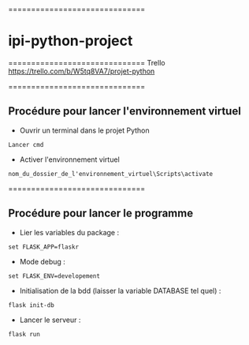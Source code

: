 ==============================

# ipi-python-project

==============================
Trello
https://trello.com/b/W5tq8VA7/projet-python

==============================

## Procédure pour lancer l'environnement virtuel
* Ouvrir un terminal dans le projet Python
```terminal
Lancer cmd
```

* Activer l'environnement virtuel
```terminal
nom_du_dossier_de_l'environnement_virtuel\Scripts\activate
```

==============================

## Procédure pour lancer le programme
* Lier les variables du package :
```terminal
set FLASK_APP=flaskr
```

* Mode debug :
```terminal
set FLASK_ENV=developement
```

* Initialisation de la bdd (laisser la variable DATABASE tel quel) : 
```terminal
flask init-db
```

* Lancer le serveur :
```terminal
flask run
```
